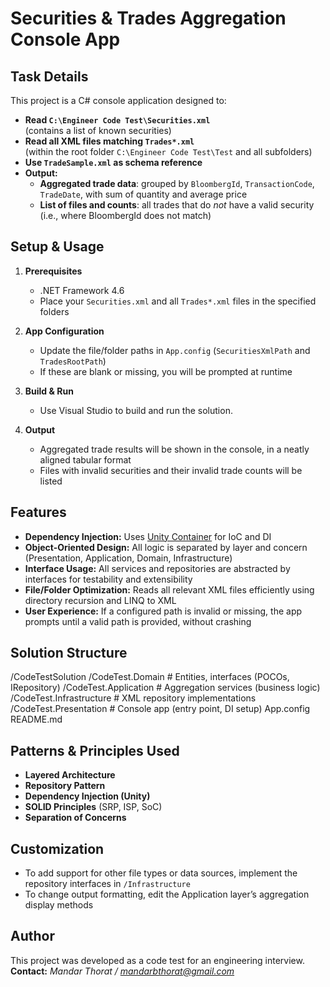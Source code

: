 # Securities & Trades Aggregation Console App

## Task Details

This project is a C# console application designed to:

- **Read `C:\Engineer Code Test\Securities.xml`**  
  (contains a list of known securities)
- **Read all XML files matching `Trades*.xml`**  
  (within the root folder `C:\Engineer Code Test\Test` and all subfolders)
- **Use `TradeSample.xml` as schema reference**
- **Output:**  
    - **Aggregated trade data**: grouped by `BloombergId`, `TransactionCode`, `TradeDate`, with sum of quantity and average price
    - **List of files and counts**: all trades that do *not* have a valid security (i.e., where BloombergId does not match)

## Setup & Usage

1. **Prerequisites**
    - .NET Framework 4.6
    - Place your `Securities.xml` and all `Trades*.xml` files in the specified folders

2. **App Configuration**
    - Update the file/folder paths in `App.config` (`SecuritiesXmlPath` and `TradesRootPath`)
    - If these are blank or missing, you will be prompted at runtime

3. **Build & Run**
    - Use Visual Studio to build and run the solution.

4. **Output**
    - Aggregated trade results will be shown in the console, in a neatly aligned tabular format
    - Files with invalid securities and their invalid trade counts will be listed

## Features

- **Dependency Injection:** Uses [Unity Container](https://github.com/unitycontainer/unity) for IoC and DI
- **Object-Oriented Design:** All logic is separated by layer and concern (Presentation, Application, Domain, Infrastructure)
- **Interface Usage:** All services and repositories are abstracted by interfaces for testability and extensibility
- **File/Folder Optimization:** Reads all relevant XML files efficiently using directory recursion and LINQ to XML
- **User Experience:** If a configured path is invalid or missing, the app prompts until a valid path is provided, without crashing

## Solution Structure
/CodeTestSolution
/CodeTest.Domain # Entities, interfaces (POCOs, IRepository)
/CodeTest.Application # Aggregation services (business logic)
/CodeTest.Infrastructure # XML repository implementations
/CodeTest.Presentation # Console app (entry point, DI setup)
App.config
README.md


## Patterns & Principles Used

- **Layered Architecture**
- **Repository Pattern**
- **Dependency Injection (Unity)**
- **SOLID Principles** (SRP, ISP, SoC)
- **Separation of Concerns**

## Customization

- To add support for other file types or data sources, implement the repository interfaces in `/Infrastructure`
- To change output formatting, edit the Application layer’s aggregation display methods

## Author

This project was developed as a code test for an engineering interview.  
**Contact:** *Mandar Thorat / mandarbthorat@gmail.com*

